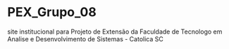 # PEX_Grupo_08
 site institucional para Projeto de Extensão da Faculdade de Tecnologo em Analise e Desenvolvimento de Sistemas - Catolica SC
